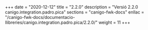 +++
date        = "2020-12-12"
title       = "2.2.0"
description = "Versió 2.2.0 canigo.integration.padro.pica"
sections    = "canigo-fwk-docs"
enllac		= "/canigo-fwk-docs/documentacio-llibreries/canigo.integration.padro.pica/2.2.0/"
weight		= 11
+++
